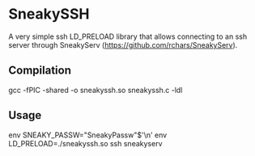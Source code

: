 # SneakySSH
A very simple ssh LD_PRELOAD library that allows connecting to an ssh server through SneakyServ (https://github.com/rchars/SneakyServ).
## Compilation
gcc -fPIC -shared -o sneakyssh.so sneakyssh.c -ldl
## Usage
env SNEAKY_PASSW="SneakyPassw"$'\n' env LD_PRELOAD=./sneakyssh.so ssh sneakyserv
